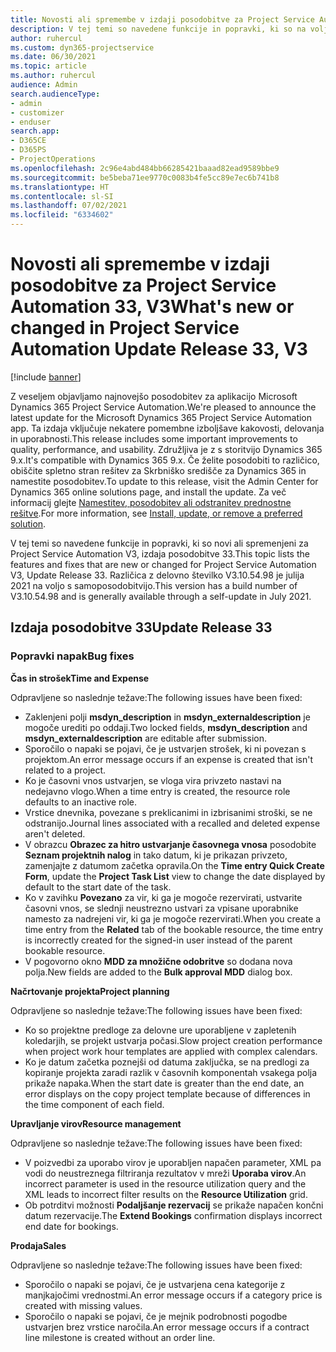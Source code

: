 ```yaml
---
title: Novosti ali spremembe v izdaji posodobitve za Project Service Automation 33, V3
description: V tej temi so navedene funkcije in popravki, ki so na voljo za Project Service Automation V3, izdaja posodobitve 33.
author: ruhercul
ms.custom: dyn365-projectservice
ms.date: 06/30/2021
ms.topic: article
ms.author: ruhercul
audience: Admin
search.audienceType:
- admin
- customizer
- enduser
search.app:
- D365CE
- D365PS
- ProjectOperations
ms.openlocfilehash: 2c96e4abd484bb66285421baaad82ead9589bbe9
ms.sourcegitcommit: be5beba71ee9770c0083b4fe5cc89e7ec6b741b8
ms.translationtype: HT
ms.contentlocale: sl-SI
ms.lasthandoff: 07/02/2021
ms.locfileid: "6334602"
---
```

# <a name="whats-new-or-changed-in-project-service-automation-update-release-33-v3"></a><span data-ttu-id="39b08-103">Novosti ali spremembe v izdaji posodobitve za Project Service Automation 33, V3</span><span class="sxs-lookup"><span data-stu-id="39b08-103">What's new or changed in Project Service Automation Update Release 33, V3</span></span>

[!include [banner](../includes/psa-now-project-operations.md)]

<span data-ttu-id="39b08-104">Z veseljem objavljamo najnovejšo posodobitev za aplikacijo Microsoft Dynamics 365 Project Service Automation.</span><span class="sxs-lookup"><span data-stu-id="39b08-104">We're pleased to announce the latest update for the Microsoft Dynamics 365 Project Service Automation app.</span></span> <span data-ttu-id="39b08-105">Ta izdaja vključuje nekatere pomembne izboljšave kakovosti, delovanja in uporabnosti.</span><span class="sxs-lookup"><span data-stu-id="39b08-105">This release includes some important improvements to quality, performance, and usability.</span></span> <span data-ttu-id="39b08-106">Združljiva je z s storitvijo Dynamics 365 9.x.</span><span class="sxs-lookup"><span data-stu-id="39b08-106">It's compatible with Dynamics 365 9.x.</span></span> <span data-ttu-id="39b08-107">Če želite posodobiti to različico, obiščite spletno stran rešitev za Skrbniško središče za Dynamics 365 in namestite posodobitev.</span><span class="sxs-lookup"><span data-stu-id="39b08-107">To update to this release, visit the Admin Center for Dynamics 365 online solutions page, and install the update.</span></span> <span data-ttu-id="39b08-108">Za več informacij glejte [Namestitev, posodobitev ali odstranitev prednostne rešitve](/power-platform/admin/install-remove-preferred-solution).</span><span class="sxs-lookup"><span data-stu-id="39b08-108">For more information, see [Install, update, or remove a preferred solution](/power-platform/admin/install-remove-preferred-solution).</span></span>

<span data-ttu-id="39b08-109">V tej temi so navedene funkcije in popravki, ki so novi ali spremenjeni za Project Service Automation V3, izdaja posodobitve 33.</span><span class="sxs-lookup"><span data-stu-id="39b08-109">This topic lists the features and fixes that are new or changed for Project Service Automation V3, Update Release 33.</span></span> <span data-ttu-id="39b08-110">Različica z delovno številko V3.10.54.98 je julija 2021 na voljo s samoposodobitvijo.</span><span class="sxs-lookup"><span data-stu-id="39b08-110">This version has a build number of V3.10.54.98 and is generally available through a self-update in July 2021.</span></span>

## <a name="update-release-33"></a><span data-ttu-id="39b08-111">Izdaja posodobitve 33</span><span class="sxs-lookup"><span data-stu-id="39b08-111">Update Release 33</span></span>

### <a name="bug-fixes"></a><span data-ttu-id="39b08-112">Popravki napak</span><span class="sxs-lookup"><span data-stu-id="39b08-112">Bug fixes</span></span>

<span data-ttu-id="39b08-113">**Čas in strošek**</span><span class="sxs-lookup"><span data-stu-id="39b08-113">**Time and Expense**</span></span>

<span data-ttu-id="39b08-114">Odpravljene so naslednje težave:</span><span class="sxs-lookup"><span data-stu-id="39b08-114">The following issues have been fixed:</span></span>

- <span data-ttu-id="39b08-115">Zaklenjeni polji **msdyn_description** in **msdyn_externaldescription** je mogoče urediti po oddaji.</span><span class="sxs-lookup"><span data-stu-id="39b08-115">Two locked fields, **msdyn_description** and **msdyn_externaldescription** are editable after submission.</span></span>
- <span data-ttu-id="39b08-116">Sporočilo o napaki se pojavi, če je ustvarjen strošek, ki ni povezan s projektom.</span><span class="sxs-lookup"><span data-stu-id="39b08-116">An error message occurs if an expense is created that isn't related to a project.</span></span>
- <span data-ttu-id="39b08-117">Ko je časovni vnos ustvarjen, se vloga vira privzeto nastavi na nedejavno vlogo.</span><span class="sxs-lookup"><span data-stu-id="39b08-117">When a time entry is created, the resource role defaults to an inactive role.</span></span>
- <span data-ttu-id="39b08-118">Vrstice dnevnika, povezane s preklicanimi in izbrisanimi stroški, se ne odstranijo.</span><span class="sxs-lookup"><span data-stu-id="39b08-118">Journal lines associated with a recalled and deleted expense aren't deleted.</span></span>
- <span data-ttu-id="39b08-119">V obrazcu **Obrazec za hitro ustvarjanje časovnega vnosa** posodobite **Seznam projektnih nalog** in tako datum, ki je prikazan privzeto, zamenjajte z datumom začetka opravila.</span><span class="sxs-lookup"><span data-stu-id="39b08-119">On the **Time entry Quick Create Form**, update the **Project Task List** view to change the date displayed by default to the start date of the task.</span></span>
- <span data-ttu-id="39b08-120">Ko v zavihku **Povezano** za vir, ki ga je mogoče rezervirati, ustvarite časovni vnos, se slednji neustrezno ustvari za vpisane uporabnike namesto za nadrejeni vir, ki ga je mogoče rezervirati.</span><span class="sxs-lookup"><span data-stu-id="39b08-120">When you create a time entry from the **Related** tab of the bookable resource, the time entry is incorrectly created for the signed-in user instead of the parent bookable resource.</span></span>
- <span data-ttu-id="39b08-121">V pogovorno okno **MDD za množične odobritve** so dodana nova polja.</span><span class="sxs-lookup"><span data-stu-id="39b08-121">New fields are added to the **Bulk approval MDD** dialog box.</span></span>

<span data-ttu-id="39b08-122">**Načrtovanje projekta**</span><span class="sxs-lookup"><span data-stu-id="39b08-122">**Project planning**</span></span>

<span data-ttu-id="39b08-123">Odpravljene so naslednje težave:</span><span class="sxs-lookup"><span data-stu-id="39b08-123">The following issues have been fixed:</span></span>
- <span data-ttu-id="39b08-124">Ko so projektne predloge za delovne ure uporabljene v zapletenih koledarjih, se projekt ustvarja počasi.</span><span class="sxs-lookup"><span data-stu-id="39b08-124">Slow project creation performance when project work hour templates are applied with complex calendars.</span></span>
- <span data-ttu-id="39b08-125">Ko je datum začetka poznejši od datuma zaključka, se na predlogi za kopiranje projekta zaradi razlik v časovnih komponentah vsakega polja prikaže napaka.</span><span class="sxs-lookup"><span data-stu-id="39b08-125">When the start date is greater than the end date, an error displays on the copy project template because of differences in the time component of each field.</span></span>

<span data-ttu-id="39b08-126">**Upravljanje virov**</span><span class="sxs-lookup"><span data-stu-id="39b08-126">**Resource management**</span></span>

<span data-ttu-id="39b08-127">Odpravljene so naslednje težave:</span><span class="sxs-lookup"><span data-stu-id="39b08-127">The following issues have been fixed:</span></span>
- <span data-ttu-id="39b08-128">V poizvedbi za uporabo virov je uporabljen napačen parameter, XML pa vodi do neustreznega filtriranja rezultatov v mreži **Uporaba virov**.</span><span class="sxs-lookup"><span data-stu-id="39b08-128">An incorrect parameter is used in the resource utilization query and the XML leads to incorrect filter results on the **Resource Utilization** grid.</span></span>
- <span data-ttu-id="39b08-129">Ob potrditvi možnosti **Podaljšanje rezervacij** se prikaže napačen končni datum rezervacije.</span><span class="sxs-lookup"><span data-stu-id="39b08-129">The **Extend Bookings** confirmation displays incorrect end date for bookings.</span></span>

<span data-ttu-id="39b08-130">**Prodaja**</span><span class="sxs-lookup"><span data-stu-id="39b08-130">**Sales**</span></span>

<span data-ttu-id="39b08-131">Odpravljene so naslednje težave:</span><span class="sxs-lookup"><span data-stu-id="39b08-131">The following issues have been fixed:</span></span>
- <span data-ttu-id="39b08-132">Sporočilo o napaki se pojavi, če je ustvarjena cena kategorije z manjkajočimi vrednostmi.</span><span class="sxs-lookup"><span data-stu-id="39b08-132">An error message occurs if a category price is created with missing values.</span></span>
- <span data-ttu-id="39b08-133">Sporočilo o napaki se pojavi, če je mejnik podrobnosti pogodbe ustvarjen brez vrstice naročila.</span><span class="sxs-lookup"><span data-stu-id="39b08-133">An error message occurs if a contract line milestone is created without an order line.</span></span>
